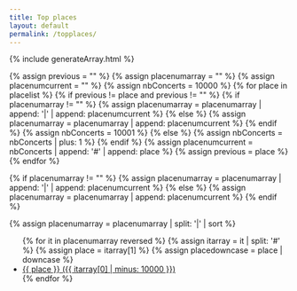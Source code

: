 ```yaml
---
title: Top places
layout: default
permalink: /topplaces/
---
```


<script>
  window.onload = function() { scrollBy(0, -70) };
</script>

{% include generateArray.html %}

{% assign previous = "" %}
{% assign placenumarray = "" %}
{% assign placenumcurrent = "" %}
{% assign nbConcerts = 10000 %}
{% for place in placelist %}
  {% if previous != place and previous != "" %}
    {% if placenumarray != "" %}
	  {% assign placenumarray = placenumarray | append: '|' | append: placenumcurrent %}
	{% else %}
	  {% assign placenumarray = placenumarray | append: placenumcurrent %}
	{% endif %}
    {% assign nbConcerts = 10001 %}
  {% else %}
    {% assign nbConcerts = nbConcerts | plus: 1 %}
  {% endif %}
  {% assign placenumcurrent = nbConcerts | append: '#' | append: place %}
  {% assign previous = place %}
{% endfor %}

{% if placenumarray != "" %}
  {% assign placenumarray = placenumarray | append: '|' | append: placenumcurrent %}
{% else %}
  {% assign placenumarray = placenumarray | append: placenumcurrent %}
{% endif %}

{% assign placenumarray = placenumarray | split: '|' | sort %}

<ul>
{% for it in placenumarray reversed %}
  {% assign itarray = it | split: '#' %}
  {% assign place = itarray[1] %}
  {% assign placedowncase = place | downcase  %}
<li>
<a name="{{ placedowncase }}"/>
<a href="/places/#{{placedowncase}}">
{{ place }} ({{ itarray[0] | minus: 10000 }})
</a>
</li>
{% endfor %}
</ul>

